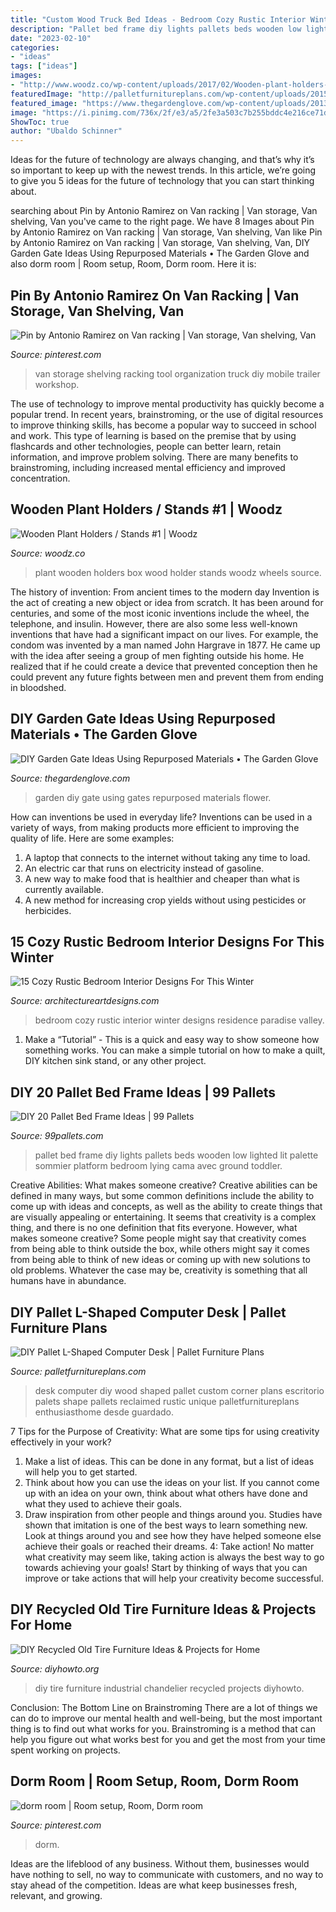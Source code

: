```yaml
---
title: "Custom Wood Truck Bed Ideas - Bedroom Cozy Rustic Interior Winter Designs Residence Paradise Valley"
description: "Pallet bed frame diy lights pallets beds wooden low lighted lit palette sommier platform bedroom lying cama avec ground toddler"
date: "2023-02-10"
categories:
- "ideas"
tags: ["ideas"]
images:
- "http://www.woodz.co/wp-content/uploads/2017/02/Wooden-plant-holders-WOODZ-9.jpg"
featuredImage: "http://palletfurnitureplans.com/wp-content/uploads/2015/12/L-shape-pallet-computer-desk.jpg"
featured_image: "https://www.thegardenglove.com/wp-content/uploads/2013/11/headboard-gate1.jpg"
image: "https://i.pinimg.com/736x/2f/e3/a5/2fe3a503c7b255bddc4e216ce71d8c3e.jpg"
ShowToc: true
author: "Ubaldo Schinner"
---
```



Ideas for the future of technology are always changing, and that’s why it’s so important to keep up with the newest trends. In this article, we’re going to give you 5 ideas for the future of technology that you can start thinking about.

	

		
searching about Pin by Antonio Ramirez on Van racking | Van storage, Van shelving, Van you've came to the right page. We have 8 Images about Pin by Antonio Ramirez on Van racking | Van storage, Van shelving, Van like Pin by Antonio Ramirez on Van racking | Van storage, Van shelving, Van, DIY Garden Gate Ideas Using Repurposed Materials • The Garden Glove and also dorm room | Room setup, Room, Dorm room. Here it is:
		
    
## Pin By Antonio Ramirez On Van Racking | Van Storage, Van Shelving, Van

<img loading=lazy src="https://i.pinimg.com/originals/7e/a1/90/7ea190233b9dece5c68c195c19f2f8cd.jpg" onerror="this.onerror=null;this.src='https://tse1.mm.bing.net/th?id=OIP.FlRGrCl1xHMuhF1VuEXpMwHaJ4&amp;pid=15.1';" alt="Pin by Antonio Ramirez on Van racking | Van storage, Van shelving, Van">

_Source: pinterest.com_

>van storage shelving racking tool organization truck diy mobile trailer workshop. 

	

The use of technology to improve mental productivity has quickly become a popular trend. In recent years, brainstroming, or the use of digital resources to improve thinking skills, has become a popular way to succeed in school and work. This type of learning is based on the premise that by using flashcards and other technologies, people can better learn, retain information, and improve problem solving. There are many benefits to brainstroming, including increased mental efficiency and improved concentration.

    
## Wooden Plant Holders / Stands #1 | Woodz

<img loading=lazy src="http://www.woodz.co/wp-content/uploads/2017/02/Wooden-plant-holders-WOODZ-9.jpg" onerror="this.onerror=null;this.src='https://tse3.mm.bing.net/th?id=OIP.jjuzAWfvHYJtmWgkSxgTZgHaJ5&amp;pid=15.1';" alt="Wooden Plant Holders / Stands #1 | Woodz">

_Source: woodz.co_

>plant wooden holders box wood holder stands woodz wheels source. 

	

The history of invention: From ancient times to the modern day
Invention is the act of creating a new object or idea from scratch. It has been around for centuries, and some of the most iconic inventions include the wheel, the telephone, and insulin. However, there are also some less well-known inventions that have had a significant impact on our lives. For example, the condom was invented by a man named John Hargrave in 1877. He came up with the idea after seeing a group of men fighting outside his home. He realized that if he could create a device that prevented conception then he could prevent any future fights between men and prevent them from ending in bloodshed.

    
## DIY Garden Gate Ideas Using Repurposed Materials • The Garden Glove

<img loading=lazy src="https://www.thegardenglove.com/wp-content/uploads/2013/11/headboard-gate1.jpg" onerror="this.onerror=null;this.src='https://tse4.mm.bing.net/th?id=OIP.yQ3Q-ry4bpa3Aq7fOVyV2AHaJ3&amp;pid=15.1';" alt="DIY Garden Gate Ideas Using Repurposed Materials • The Garden Glove">

_Source: thegardenglove.com_

>garden diy gate using gates repurposed materials flower. 

	

How can inventions be used in everyday life?
Inventions can be used in a variety of ways, from making products more efficient to improving the quality of life. Here are some examples: 
1. A laptop that connects to the internet without taking any time to load. 
2. An electric car that runs on electricity instead of gasoline. 
3. A new way to make food that is healthier and cheaper than what is currently available. 
4. A new method for increasing crop yields without using pesticides or herbicides.

    
## 15 Cozy Rustic Bedroom Interior Designs For This Winter

<img loading=lazy src="https://www.architectureartdesigns.com/wp-content/uploads/2014/10/15-Cozy-Rustic-Bedroom-Interior-Designs-For-This-Winter-8-630x838.jpg" onerror="this.onerror=null;this.src='https://tse3.mm.bing.net/th?id=OIP.9ph92YsWdAlXokh1dWiNhgHaJ2&amp;pid=15.1';" alt="15 Cozy Rustic Bedroom Interior Designs For This Winter">

_Source: architectureartdesigns.com_

>bedroom cozy rustic interior winter designs residence paradise valley. 

	

1. Make a “Tutorial” - This is a quick and easy way to show someone how something works. You can make a simple tutorial on how to make a quilt, DIY kitchen sink stand, or any other project. 

    
## DIY 20 Pallet Bed Frame Ideas | 99 Pallets

<img loading=lazy src="http://www.99pallets.com/wp-content/uploads/2013/12/pallet-bed-7.jpg" onerror="this.onerror=null;this.src='https://tse2.mm.bing.net/th?id=OIP.EQDBC3eAshFFvS6yOR7RmgHaJ6&amp;pid=15.1';" alt="DIY 20 Pallet Bed Frame Ideas | 99 Pallets">

_Source: 99pallets.com_

>pallet bed frame diy lights pallets beds wooden low lighted lit palette sommier platform bedroom lying cama avec ground toddler. 

	

Creative Abilities: What makes someone creative?
Creative abilities can be defined in many ways, but some common definitions include the ability to come up with ideas and concepts, as well as the ability to create things that are visually appealing or entertaining. It seems that creativity is a complex thing, and there is no one definition that fits everyone. However, what makes someone creative? Some people might say that creativity comes from being able to think outside the box, while others might say it comes from being able to think of new ideas or coming up with new solutions to old problems. Whatever the case may be, creativity is something that all humans have in abundance.

    
## DIY Pallet L-Shaped Computer Desk | Pallet Furniture Plans

<img loading=lazy src="http://palletfurnitureplans.com/wp-content/uploads/2015/12/L-shape-pallet-computer-desk.jpg" onerror="this.onerror=null;this.src='https://tse2.mm.bing.net/th?id=OIP.vLJn8W4GNQL48mg5KhacKQHaFj&amp;pid=15.1';" alt="DIY Pallet L-Shaped Computer Desk | Pallet Furniture Plans">

_Source: palletfurnitureplans.com_

>desk computer diy wood shaped pallet custom corner plans escritorio palets shape pallets reclaimed rustic unique palletfurnitureplans enthusiasthome desde guardado. 

	

7 Tips for the Purpose of Creativity: What are some tips for using creativity effectively in your work?
1. Make a list of ideas. This can be done in any format, but a list of ideas will help you to get started.
2. Think about how you can use the ideas on your list. If you cannot come up with an idea on your own, think about what others have done and what they used to achieve their goals.
3. Draw inspiration from other people and things around you. Studies have shown that imitation is one of the best ways to learn something new. Look at things around you and see how they have helped someone else achieve their goals or reached their dreams.
4: Take action! No matter what creativity may seem like, taking action is always the best way to go towards achieving your goals! Start by thinking of ways that you can improve or take actions that will help your creativity become successful.

    
## DIY Recycled Old Tire Furniture Ideas &amp; Projects For Home

<img loading=lazy src="http://www.diyhowto.org/wp-content/uploads/DIYHowto-DIY-Old-Tire-Furniture-Ideas-Projects-19.jpg" onerror="this.onerror=null;this.src='https://tse4.mm.bing.net/th?id=OIP.21zJs4BZGwPapr5UDh7RlQHaQo&amp;pid=15.1';" alt="DIY Recycled Old Tire Furniture Ideas &amp; Projects for Home">

_Source: diyhowto.org_

>diy tire furniture industrial chandelier recycled projects diyhowto. 

	

Conclusion: The Bottom Line on Brainstroming
There are a lot of things we can do to improve our mental health and well-being, but the most important thing is to find out what works for you. Brainstroming is a method that can help you figure out what works best for you and get the most from your time spent working on projects.

    
## Dorm Room | Room Setup, Room, Dorm Room

<img loading=lazy src="https://i.pinimg.com/736x/2f/e3/a5/2fe3a503c7b255bddc4e216ce71d8c3e.jpg" onerror="this.onerror=null;this.src='https://tse3.mm.bing.net/th?id=OIP.YNzZO2amO91X2hdtksXMhgHaJ3&amp;pid=15.1';" alt="dorm room | Room setup, Room, Dorm room">

_Source: pinterest.com_

>dorm. 

	

Ideas are the lifeblood of any business. Without them, businesses would have nothing to sell, no way to communicate with customers, and no way to stay ahead of the competition. Ideas are what keep businesses fresh, relevant, and growing.

